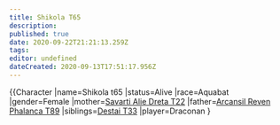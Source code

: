 ```yaml
---
title: Shikola T65
description: 
published: true
date: 2020-09-22T21:21:13.259Z
tags: 
editor: undefined
dateCreated: 2020-09-13T17:51:17.956Z
---
```


{{Character |name=Shikola t65 |status=Alive |race=Aquabat |gender=Female |mother=[Savarti Alie Dreta T22](/Savarti_Alie_Dreta_T22 "wikilink") |father=[Arcansil Reven Phalanca T89](/Arcansil_Reven_Phalanca_T89 "wikilink") |siblings=[Destai T33](/Destai_T33 "wikilink") |player=Draconan }